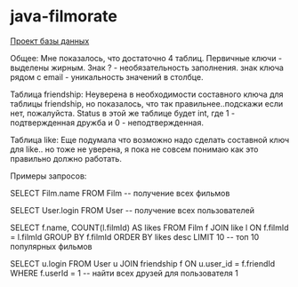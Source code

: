 # java-filmorate
[Проект базы данных](DB.png)

Общее: 
    Мне показалось, что достаточно 4 таблиц.
    Первичные ключи - выделены жирным.
    Знак ? - необязательность заполнения.
    знак ключа рядом с email - уникальность значений в столбце.

Таблица friendship:
    Неуверена в необходимости составного ключа для таблицы friendship, но показалось, что так правильнее..подскажи если нет, пожалуйста.
    Status в этой же таблице будет int, где 1 - подтвержденная дружба и 0 - неподтвержденная.

Таблица like:
    Еще подумала что возможно надо сделать составной ключ для like.. но тоже не уверена, я пока не совсем понимаю как это правильно должно работать.


Примеры запросов:

SELECT Film.name 
FROM Film -- получение всех фильмов

SELECT User.login
FROM User -- получение всех пользователей

SELECT f.name, COUNT(l.filmId) AS likes
FROM Film f
JOIN like l ON f.filmId = l.filmId
GROUP BY f.filmId
ORDER BY likes desc
LIMIT 10 -- топ 10 популярных фильмов

SELECT u.login
FROM User u
JOIN friendship f ON u.user_id = f.friendId
WHERE f.userId = 1 -- найти всех друзей для пользователя 1
